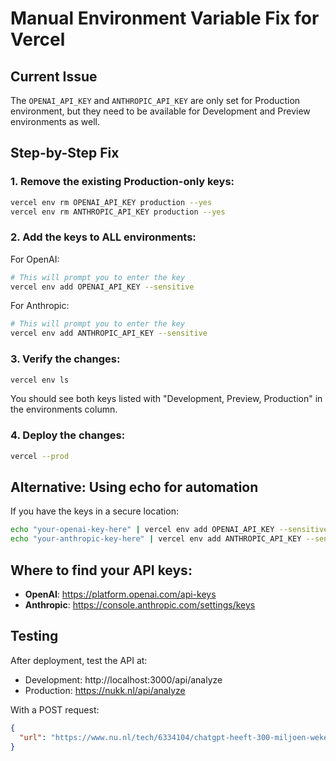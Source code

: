 # Manual Environment Variable Fix for Vercel

## Current Issue
The `OPENAI_API_KEY` and `ANTHROPIC_API_KEY` are only set for Production environment, but they need to be available for Development and Preview environments as well.

## Step-by-Step Fix

### 1. Remove the existing Production-only keys:
```bash
vercel env rm OPENAI_API_KEY production --yes
vercel env rm ANTHROPIC_API_KEY production --yes
```

### 2. Add the keys to ALL environments:

For OpenAI:
```bash
# This will prompt you to enter the key
vercel env add OPENAI_API_KEY --sensitive
```

For Anthropic:
```bash
# This will prompt you to enter the key
vercel env add ANTHROPIC_API_KEY --sensitive
```

### 3. Verify the changes:
```bash
vercel env ls
```

You should see both keys listed with "Development, Preview, Production" in the environments column.

### 4. Deploy the changes:
```bash
vercel --prod
```

## Alternative: Using echo for automation
If you have the keys in a secure location:

```bash
echo "your-openai-key-here" | vercel env add OPENAI_API_KEY --sensitive
echo "your-anthropic-key-here" | vercel env add ANTHROPIC_API_KEY --sensitive
```

## Where to find your API keys:
- **OpenAI**: https://platform.openai.com/api-keys
- **Anthropic**: https://console.anthropic.com/settings/keys

## Testing
After deployment, test the API at:
- Development: http://localhost:3000/api/analyze
- Production: https://nukk.nl/api/analyze

With a POST request:
```json
{
  "url": "https://www.nu.nl/tech/6334104/chatgpt-heeft-300-miljoen-wekelijkse-gebruikers.html"
}
```